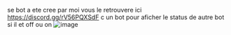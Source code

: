 se bot a ete cree par moi vous le retrouvere ici https://discord.gg/rV56PQXSdF c un bot pour aficher le status de autre bot si il et off ou on ![image](https://github.com/user-attachments/assets/89c643d3-0e1d-4d80-a395-c909f398f2e9)
